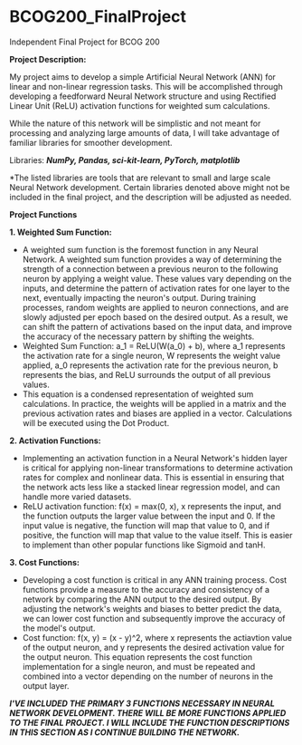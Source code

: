 # BCOG200_FinalProject
Independent Final Project for BCOG 200

**Project Description:**

My project aims to develop a simple Artificial Neural Network (ANN) for linear and non-linear regression tasks. This will be accomplished through developing a feedforward Neural Network structure and using Rectified Linear Unit (ReLU) activation functions for weighted sum calculations. 

While the nature of this network will be simplistic and not meant for processing and analyzing large amounts of data, I will take advantage of familiar libraries for smoother development.

Libraries: _**NumPy, Pandas, sci-kit-learn, PyTorch, matplotlib**_

*The listed libraries are tools that are relevant to small and large scale Neural Network development. Certain libraries denoted above might not be included in the final project, and the description will be adjusted as needed.


**Project Functions**

**1. Weighted Sum Function:**
   - A weighted sum function is the foremost function in any Neural Network. A weighted sum function provides a way of determining the strength of a connection between a previous neuron to the following neuron by applying a weight value. These values vary depending on the inputs, and determine the pattern of activation rates for one layer to the next, eventually impacting the neuron's output. During training processes, random weights are applied to neuron connections, and are slowly adjusted per epoch based on the desired output. As a result, we can shift the pattern of activations based on the input data, and improve the accuracy of the necessary pattern by shifting the weights.
   - Weighted Sum Function: a_1 = ReLU(W(a_0) + b), where a_1 represents the activation rate for a single neuron, W represents the weight value applied, a_0 represents the activation rate for the previous neuron, b represents the bias, and ReLU surrounds the output of all previous values.
   - This equation is a condensed representation of weighted sum calculations. In practice, the weights will be applied in a matrix and the previous activation rates and biases are applied in a vector. Calculations will be executed using the Dot Product.

  
**2. Activation Functions:**
   - Implementing an activation function in a Neural Network's hidden layer is critical for applying non-linear transformations to determine activation rates for complex and nonlinear data. This is essential in ensuring that the network acts less like a stacked linear regression model, and can handle more varied datasets.
   - ReLU activation function: f(x) = max(0, x), x represents the input, and the function outputs the larger value between the input and 0. If the input value is negative, the function will map that value to 0, and if positive, the function will map that value to the value itself. This is easier to implement than other popular functions like Sigmoid and tanH.

  
**3. Cost Functions:**
   - Developing a cost function is critical in any ANN training process. Cost functions provide a measure to the accuracy and consistency of a network by comparing the ANN output to the desired output. By adjusting the network's weights and biases to better predict the data, we can lower cost function and subsequently improve the accuracy of the model's output.
   - Cost function: f(x, y) = (x - y)^2, where x represents the actiavtion value of the output neuron, and y represents the desired activation value for the output neuron. This equation represents the cost function implementation for a single neuron, and must be repeated and combined into a vector depending on the number of neurons in the output layer. 

**_I'VE INCLUDED THE PRIMARY 3 FUNCTIONS NECESSARY IN NEURAL NETWORK DEVELOPMENT. THERE WILL BE MORE FUNCTIONS APPLIED TO THE FINAL PROJECT. I WILL INCLUDE THE FUNCTION DESCRIPTIONS IN THIS SECTION AS I CONTINUE BUILDING THE NETWORK._**
